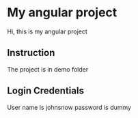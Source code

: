 # My angular project
Hi, this is my angular project

## Instruction
The project is in demo folder

## Login Credentials
User name is johnsnow
password is dummy
